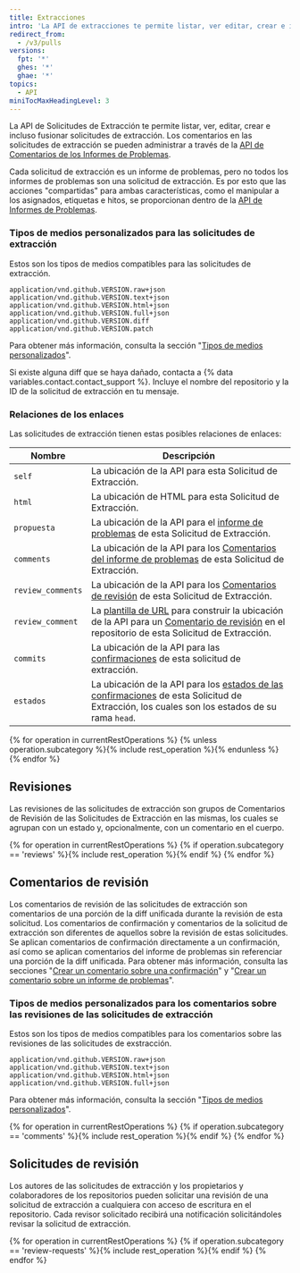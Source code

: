 ```yaml
---
title: Extracciones
intro: 'La API de extracciones te permite listar, ver editar, crear e incluso fusionar las solicitudes de cambios.'
redirect_from:
  - /v3/pulls
versions:
  fpt: '*'
  ghes: '*'
  ghae: '*'
topics:
  - API
miniTocMaxHeadingLevel: 3
---
```


La API de Solicitudes de Extracción te permite listar, ver, editar, crear e incluso fusionar solicitudes de extracción. Los comentarios en las solicitudes de extracción se pueden administrar a través de la [API de Comentarios de los Informes de Problemas](/rest/reference/issues#comments).

Cada solicitud de extracción es un informe de problemas, pero no todos los informes de problemas son una solicitud de extracción. Es por esto que las acciones "compartidas" para ambas características, como el manipular a los asignados, etiquetas e hitos, se proporcionan dentro de la [API de Informes de Problemas](/rest/reference/issues).

### Tipos de medios personalizados para las solicitudes de extracción

Estos son los tipos de medios compatibles para las solicitudes de extracción.

    application/vnd.github.VERSION.raw+json
    application/vnd.github.VERSION.text+json
    application/vnd.github.VERSION.html+json
    application/vnd.github.VERSION.full+json
    application/vnd.github.VERSION.diff
    application/vnd.github.VERSION.patch

Para obtener más información, consulta la sección "[Tipos de medios personalizados](/rest/overview/media-types)".

Si existe alguna diff que se haya dañado, contacta a {% data variables.contact.contact_support %}. Incluye el nombre del repositorio y la ID de la solicitud de extracción en tu mensaje.

### Relaciones de los enlaces

Las solicitudes de extracción tienen estas posibles relaciones de enlaces:

| Nombre            | Descripción                                                                                                                                                                                       |
| ----------------- | ------------------------------------------------------------------------------------------------------------------------------------------------------------------------------------------------- |
| `self`            | La ubicación de la API para esta Solicitud de Extracción.                                                                                                                                         |
| `html`            | La ubicación de HTML para esta Solicitud de Extracción.                                                                                                                                           |
| `propuesta`       | La ubicación de la API para el [informe de problemas](/rest/reference/issues) de esta Solicitud de Extracción.                                                                                    |
| `comments`        | La ubicación de la API para los [Comentarios del informe de problemas](/rest/reference/issues#comments) de esta Solicitud de Extracción.                                                          |
| `review_comments` | La ubicación de la API para los [Comentarios de revisión](/rest/reference/pulls#comments) de esta Solicitud de Extracción.                                                                        |
| `review_comment`  | La [plantilla de URL](/rest#hypermedia) para construir la ubicación de la API para un [Comentario de revisión](/rest/reference/pulls#comments) en el repositorio de esta Solicitud de Extracción. |
| `commits`         | La ubicación de la API para las [confirmaciones](#list-commits-on-a-pull-request) de esta solicitud de extracción.                                                                                |
| `estados`         | La ubicación de la API para los [estados de las confirmaciones](/rest/reference/repos#statuses) de esta Solicitud de Extracción, los cuales son los estados de su rama `head`.                    |

{% for operation in currentRestOperations %}
  {% unless operation.subcategory %}{% include rest_operation %}{% endunless %}
{% endfor %}

## Revisiones

Las revisiones de las solicitudes de extracción son grupos de Comentarios de Revisión de las Solicitudes de Extracción en las mismas, los cuales se agrupan con un estado y, opcionalmente, con un comentario en el cuerpo.

{% for operation in currentRestOperations %}
  {% if operation.subcategory == 'reviews' %}{% include rest_operation %}{% endif %}
{% endfor %}

## Comentarios de revisión

Los comentarios de revisión de las solicitudes de extracción son comentarios de una porción de la diff unificada durante la revisión de esta solicitud. Los comentarios de confirmación y comentarios de la solicitud de extracción son diferentes de aquellos sobre la revisión de estas solicitudes. Se aplican comentarios de confirmación directamente a un confirmación, así como se aplican comentarios del informe de problemas sin referenciar una porción de la diff unificada. Para obtener más información, consulta las secciones "[Crear un comentario sobre una confirmación](/rest/reference/git#create-a-commit)" y "[Crear un comentario sobre un informe de problemas](/rest/reference/issues#create-an-issue-comment)".

### Tipos de medios personalizados para los comentarios sobre las revisiones de las solicitudes de extracción

Estos son los tipos de medios compatibles para los comentarios sobre las revisiones de las solicitudes de exstracción.

    application/vnd.github.VERSION.raw+json
    application/vnd.github.VERSION.text+json
    application/vnd.github.VERSION.html+json
    application/vnd.github.VERSION.full+json

Para obtener más información, consulta la sección "[Tipos de medios personalizados](/rest/overview/media-types)".

{% for operation in currentRestOperations %}
  {% if operation.subcategory == 'comments' %}{% include rest_operation %}{% endif %}
{% endfor %}

## Solicitudes de revisión

Los autores de las solicitudes de extracción y los propietarios y colaboradores de los repositorios pueden solicitar una revisión de una solicitud de extracción a cualquiera con acceso de escritura en el repositorio. Cada revisor solicitado recibirá una notificación solicitándoles revisar la solicitud de extracción.

{% for operation in currentRestOperations %}
  {% if operation.subcategory == 'review-requests' %}{% include rest_operation %}{% endif %}
{% endfor %}
